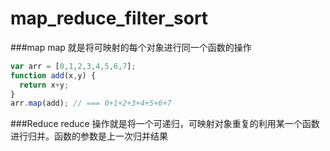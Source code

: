 # map_reduce_filter_sort

###map
map 就是将可映射的每个对象进行同一个函数的操作

```js
var arr = [0,1,2,3,4,5,6,7];
function add(x,y) {
  return x+y;
}
arr.map(add); // === 0+1+2+3+4+5+6+7
```
###Reduce
reduce 操作就是将一个可递归，可映射对象重复的利用某一个函数进行归并。函数的参数是上一次归并结果